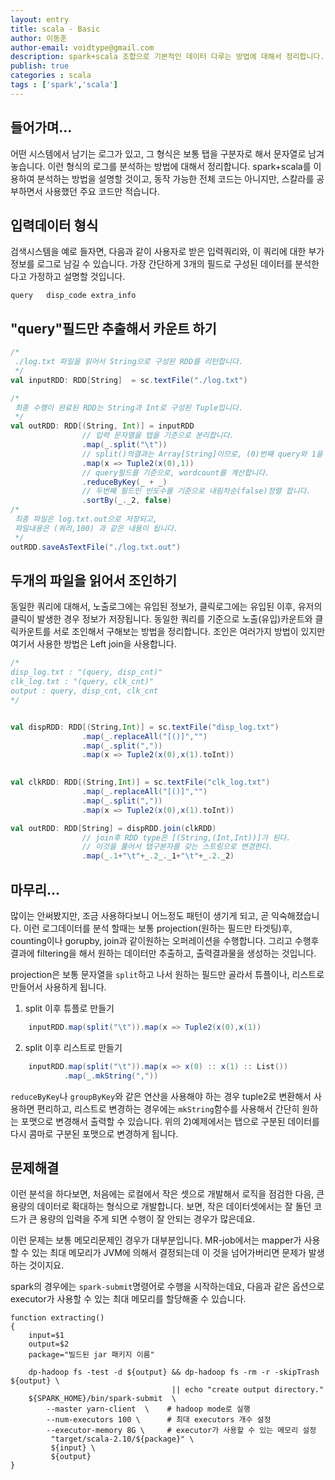```yaml
---
layout: entry
title: scala - Basic
author: 이동훈
author-email: voidtype@gmail.com
description: spark+scala 조합으로 기본적인 데이터 다루는 방법에 대해서 정리합니다.
publish: true
categories : scala
tags : ['spark','scala']
---
```



## 들어가며...
어떤 시스템에서 남기는 로그가 있고, 그 형식은 보통 탭을 구분자로 해서 문자열로 남겨 놓습니다. 이런 형식의 로그를 분석하는 방법에 대해서 정리합니다. spark+scala를 이용하여 분석하는 방법을 설명할 것이고, 동작 가능한 전체 코드는 아니지만, 스칼라를 공부하면서 사용했던 주요 코드만 적습니다.

## 입력데이터 형식
검색시스템을 예로 들자면, 다음과 같이 사용자로 받은 입력쿼리와, 이 쿼리에 대한 부가정보를 로그로 남길 수 있습니다. 가장 간단하게 3개의 필드로 구성된 데이터를 분석한다고 가정하고 설명할 것입니다.
```
query   disp_code extra_info
```


## "query"필드만 추출해서 카운트 하기
``` scala
/*
 ./log.txt 파일을 읽어서 String으로 구성된 RDD를 리턴합니다.
 */
val inputRDD: RDD[String]  = sc.textFile("./log.txt")

/*
 최종 수행이 완료된 RDD는 String과 Int로 구성된 Tuple입니다.
 */
val outRDD: RDD[(String, Int)] = inputRDD
                // 입력 문자열을 탭을 기준으로 분리합니다. 
                .map(_.split("\t"))
                // split()의결과는 Array[String]이므로, (0)번째 query와 1을 Tuple로 만듭니다.
                .map(x => Tuple2(x(0),1))
                // query필드를 기준으로, wordcount를 계산합니다.
                .reduceByKey(_ + _)
                // 두번째 필드인 빈도수를 기준으로 내림차순(false)정렬 합니다.
                .sortBy(_._2, false)
/*
 최종 파일은 log.txt.out으로 저장되고,
 파일내용은 (쿼리,100) 과 같은 내용이 됩니다.
 */
outRDD.saveAsTextFile("./log.txt.out")
```


## 두개의 파일을 읽어서 조인하기
동일한 쿼리에 대해서, 노출로그에는 유입된 정보가, 클릭로그에는 유입된 이후, 유저의 클릭이 발생한 경우 정보가 저장됩니다. 동일한 쿼리를 기준으로 노출(유입)카운트와 클릭카운트를 서로 조인해서 구해보는 방법을 정리합니다. 조인은 여러가지 방법이 있지만 여기서 사용한 방법은 Left join을 사용합니다.


``` scala
/*
disp_log.txt : "(query, disp_cnt)"
clk_log.txt : "(query, clk_cnt)"
output : query, disp_cnt, clk_cnt
*/


val dispRDD: RDD[(String,Int)] = sc.textFile("disp_log.txt")
                .map(_.replaceAll("[()]","")
                .map(_.split(","))
                .map(x => Tuple2(x(0),x(1).toInt))
                

val clkRDD: RDD[(String,Int)] = sc.textFile("clk_log.txt")
                .map(_.replaceAll("[()]","")
                .map(_.split(","))
                .map(x => Tuple2(x(0),x(1).toInt))

val outRDD: RDD[String] = dispRDD.join(clkRDD)
                // join후 RDD type은 [(String,(Int,Int))]가 된다.
                // 이것을 풀어서 탭구분자를 갖는 스트링으로 변경한다.
                .map(_.1+"\t"+_.2_._1+"\t"+_.2._2)

```

## 마무리...
많이는 안써봤지만, 조금 사용하다보니 어느정도 패턴이 생기게 되고, 곧 익숙해졌습니다. 이런 로그데이터를 분석 할때는 보통 projection(원하는 필드만 타겟팅)후, counting이나 gorupby, join과 같이원하는 오퍼레이션을 수행합니다. 그리고 수행후 결과에 filtering을 해서 원하는 데이터만 추출하고, 출력결과물을 생성하는 것입니다.

projection은 보통 문자열을 ``split``하고 나서 원하는 필드만 골라서 튜플이나, 리스트로 만들어서 사용하게 됩니다.

1) split 이후 튜플로 만들기
```scala
    inputRDD.map(split("\t")).map(x => Tuple2(x(0),x(1))
```
2) split 이후 리스트로 만들기
```scala
    inputRDD.map(split("\t")).map(x => x(0) :: x(1) :: List())
            .map(_.mkString(","))
```
``reduceByKey``나 ``groupByKey``와 같은 연산을 사용해야 하는 경우 tuple2로 변환해서 사용하면 편리하고, 리스트로 변경하는 경우에는 ``mkString``함수를 사용해서 간단히 원하는 포맷으로 변경해서 출력할 수 있습니다. 위의 2)예제에서는 탭으로 구분된 데이터를 다시 콤마로 구분된 포맷으로 변경하게 됩니다.


## 문제해결
이런 분석을 하다보면, 처음에는 로컬에서 작은 셋으로 개발해서 로직을 점검한 다음, 큰 용량의 데이터로 확대하는 형식으로 개발합니다. 보면, 작은 데이터셋에서는 잘 돌던 코드가 큰 용량의 입력을 주게 되면 수행이 잘 안되는 경우가 많은데요.

이런 문제는 보통 메모리문제인 경우가 대부분입니다. MR-job에서는 mapper가 사용할 수 있는 최대 메모리가 JVM에 의해서 결정되는데 이 것을 넘어가버리면 문제가 발생하는 것이지요.

spark의 경우에는 ``spark-submit``명령어로 수행을 시작하는데요, 다음과 같은 옵션으로 executor가 사용할 수 있는 최대 메모리를 할당해줄 수 있습니다.
```
function extracting()
{
    input=$1
    output=$2
    package="빌드된 jar 패키지 이름"

    dp-hadoop fs -test -d ${output} && dp-hadoop fs -rm -r -skipTrash ${output} \
                                    || echo "create output directory."
    ${SPARK_HOME}/bin/spark-submit  \
        --master yarn-client  \    # hadoop mode로 실행
        --num-executors 100 \      # 최대 executors 개수 설정
        --executor-memory 8G \     # executor가 사용할 수 있는 메모리 설정
         "target/scala-2.10/${package}" \
         ${input} \
         ${output}
}
```




